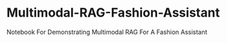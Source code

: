 # Multimodal-RAG-Fashion-Assistant
Notebook For Demonstrating Multimodal RAG For A Fashion Assistant
